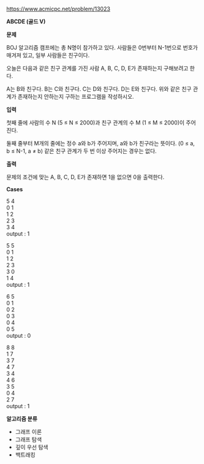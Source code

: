 https://www.acmicpc.net/problem/13023

**ABCDE (골드 V)**

**문제**

BOJ 알고리즘 캠프에는 총 N명이 참가하고 있다. 사람들은 0번부터 N-1번으로 번호가 매겨져 있고, 일부 사람들은 친구이다.

오늘은 다음과 같은 친구 관계를 가진 사람 A, B, C, D, E가 존재하는지 구해보려고 한다.

A는 B와 친구다.
B는 C와 친구다.
C는 D와 친구다.
D는 E와 친구다.
위와 같은 친구 관계가 존재하는지 안하는지 구하는 프로그램을 작성하시오.

**입력**

첫째 줄에 사람의 수 N (5 ≤ N ≤ 2000)과 친구 관계의 수 M (1 ≤ M ≤ 2000)이 주어진다.

둘째 줄부터 M개의 줄에는 정수 a와 b가 주어지며, a와 b가 친구라는 뜻이다. (0 ≤ a, b ≤ N-1, a ≠ b) 같은 친구 관계가 두 번 이상 주어지는 경우는 없다.

**출력**

문제의 조건에 맞는 A, B, C, D, E가 존재하면 1을 없으면 0을 출력한다.

**Cases**

5 4<br>
0 1<br>
1 2<br>
2 3<br>
3 4<br>
output : 1

5 5<br>
0 1<br>
1 2<br>
2 3<br>
3 0<br>
1 4<br>
output : 1

6 5<br>
0 1<br>
0 2<br>
0 3<br>
0 4<br>
0 5<br>
output : 0

8 8<br>
1 7<br>
3 7<br>
4 7<br>
3 4<br>
4 6<br>
3 5<br>
0 4<br>
2 7<br>
output : 1

**알고리즘 분류**

- 그래프 이론
- 그래프 탐색
- 깊이 우선 탐색
- 백트래킹